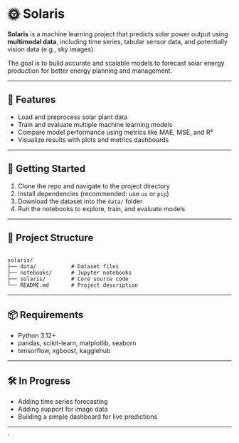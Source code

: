 # 🌞 Solaris

**Solaris** is a machine learning project that predicts solar power output using **multimodal data**, including time series, tabular sensor data, and potentially vision data (e.g., sky images).

The goal is to build accurate and scalable models to forecast solar energy production for better energy planning and management.

---

## 📌 Features

- Load and preprocess solar plant data
- Train and evaluate multiple machine learning models
- Compare model performance using metrics like MAE, MSE, and R²
- Visualize results with plots and metrics dashboards

---

## 🚀 Getting Started

1. Clone the repo and navigate to the project directory
2. Install dependencies (recommended: use `uv` or `pip`)
3. Download the dataset into the `data/` folder
4. Run the notebooks to explore, train, and evaluate models

---

## 📁 Project Structure

```

solaris/
├── data/           # Dataset files
├── notebooks/      # Jupyter notebooks
├── solaris/        # Core source code
└── README.md       # Project description

```

---

## 📦 Requirements

- Python 3.12+
- pandas, scikit-learn, matplotlib, seaborn
- tensorflow, xgboost, kagglehub

---

## 🛠 In Progress

- Adding time series forecasting
- Adding support for image data
- Building a simple dashboard for live predictions

---

`
